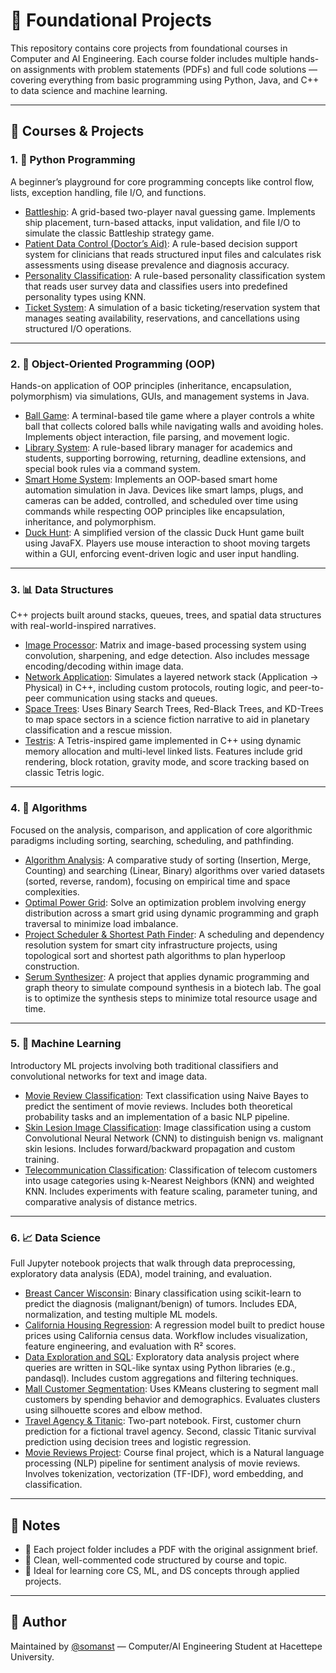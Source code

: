 # 🧠 Foundational Projects

This repository contains core projects from foundational courses in Computer and AI Engineering. Each course folder includes multiple hands-on assignments with problem statements (PDFs) and full code solutions — covering everything from basic programming using Python, Java, and C++ to data science and machine learning.

---

## 📘 Courses & Projects

### 1. 🐍 Python Programming
A beginner’s playground for core programming concepts like control flow, lists, exception handling, file I/O, and functions.

- [Battleship](https://github.com/somanst/Foundational_Projects/tree/main/Python/Battleship): A grid-based two-player naval guessing game. Implements ship placement, turn-based attacks, input validation, and file I/O to simulate the classic Battleship strategy game.
- [Patient Data Control (Doctor’s Aid)](https://github.com/somanst/Foundational_Projects/tree/main/Python/Patient_Data_Control_System): A rule-based decision support system for clinicians that reads structured input files and calculates risk assessments using disease prevalence and diagnosis accuracy.
- [Personality Classification](https://github.com/somanst/Foundational_Projects/tree/main/Python/PersonalityClassification): A rule-based personality classification system that reads user survey data and classifies users into predefined personality types using KNN.
- [Ticket System](https://github.com/somanst/Foundational_Projects/tree/main/Python/TicketSystem): A simulation of a basic ticketing/reservation system that manages seating availability, reservations, and cancellations using structured I/O operations.

---

### 2. 🧱 Object-Oriented Programming (OOP)
Hands-on application of OOP principles (inheritance, encapsulation, polymorphism) via simulations, GUIs, and management systems in Java.

- [Ball Game](https://github.com/somanst/Foundational_Projects/tree/main/OOP/Ball_Game): A terminal-based tile game where a player controls a white ball that collects colored balls while navigating walls and avoiding holes. Implements object interaction, file parsing, and movement logic.
- [Library System](https://github.com/somanst/Foundational_Projects/tree/main/OOP/LibrarySystem): A rule-based library manager for academics and students, supporting borrowing, returning, deadline extensions, and special book rules via a command system.
- [Smart Home System](https://github.com/somanst/Foundational_Projects/tree/main/OOP/Smart_Home_System): Implements an OOP-based smart home automation simulation in Java. Devices like smart lamps, plugs, and cameras can be added, controlled, and scheduled over time using commands while respecting OOP principles like encapsulation, inheritance, and polymorphism.
- [Duck Hunt](https://github.com/somanst/Foundational_Projects/tree/main/OOP/DuckHunt): A simplified version of the classic Duck Hunt game built using JavaFX. Players use mouse interaction to shoot moving targets within a GUI, enforcing event-driven logic and user input handling.

---

### 3. 📊 Data Structures
C++ projects built around stacks, queues, trees, and spatial data structures with real-world-inspired narratives.

- [Image Processor](https://github.com/somanst/Foundational_Projects/tree/main/DataStructures/ImageProcessor): Matrix and image-based processing system using convolution, sharpening, and edge detection. Also includes message encoding/decoding within image data.
- [Network Application](https://github.com/somanst/Foundational_Projects/tree/main/DataStructures/NetworkApplication): Simulates a layered network stack (Application → Physical) in C++, including custom protocols, routing logic, and peer-to-peer communication using stacks and queues.
- [Space Trees](https://github.com/somanst/Foundational_Projects/tree/main/DataStructures/SpaceTrees): Uses Binary Search Trees, Red-Black Trees, and KD-Trees to map space sectors in a science fiction narrative to aid in planetary classification and a rescue mission.
- [Testris](https://github.com/somanst/Foundational_Projects/tree/main/DataStructures/Tetris): A Tetris-inspired game implemented in C++ using dynamic memory allocation and multi-level linked lists. Features include grid rendering, block rotation, gravity mode, and score tracking based on classic Tetris logic.

---

### 4. 📐 Algorithms
Focused on the analysis, comparison, and application of core algorithmic paradigms including sorting, searching, scheduling, and pathfinding.

- [Algorithm Analysis](https://github.com/somanst/Foundational_Projects/tree/main/Algorithms/AlgorithmAnalysis): A comparative study of sorting (Insertion, Merge, Counting) and searching (Linear, Binary) algorithms over varied datasets (sorted, reverse, random), focusing on empirical time and space complexities.
- [Optimal Power Grid](https://github.com/somanst/Foundational_Projects/tree/main/Algorithms/OptimalPowerGrid): Solve an optimization problem involving energy distribution across a smart grid using dynamic programming and graph traversal to minimize load imbalance.
- [Project Scheduler & Shortest Path Finder](https://github.com/somanst/Foundational_Projects/tree/main/Algorithms/ProjectScheduler%26ShortestPathFinder): A scheduling and dependency resolution system for smart city infrastructure projects, using topological sort and shortest path algorithms to plan hyperloop construction.
- [Serum Synthesizer](https://github.com/somanst/Foundational_Projects/tree/main/Algorithms/SerumSynthesizer): A project that applies dynamic programming and graph theory to simulate compound synthesis in a biotech lab. The goal is to optimize the synthesis steps to minimize total resource usage and time.

---

### 5. 🤖 Machine Learning
Introductory ML projects involving both traditional classifiers and convolutional networks for text and image data.

- [Movie Review Classification](https://github.com/somanst/Foundational_Projects/tree/main/MachineLearning/Movie_Review_Classification): Text classification using Naive Bayes to predict the sentiment of movie reviews. Includes both theoretical probability tasks and an implementation of a basic NLP pipeline.
- [Skin Lesion Image Classification](https://github.com/somanst/Foundational_Projects/tree/main/MachineLearning/Skin_Lesion_Image_Classification): Image classification using a custom Convolutional Neural Network (CNN) to distinguish benign vs. malignant skin lesions. Includes forward/backward propagation and custom training.
- [Telecommunication Classification](https://github.com/somanst/Foundational_Projects/tree/main/MachineLearning/Telecommunicaton_Classification): Classification of telecom customers into usage categories using k-Nearest Neighbors (KNN) and weighted KNN. Includes experiments with feature scaling, parameter tuning, and comparative analysis of distance metrics.


---

### 6. 📈 Data Science
Full Jupyter notebook projects that walk through data preprocessing, exploratory data analysis (EDA), model training, and evaluation.

- [Breast Cancer Wisconsin](https://github.com/somanst/Foundational_Projects/tree/main/DataSceience/BreastCancerWisconsin): Binary classification using scikit-learn to predict the diagnosis (malignant/benign) of tumors. Includes EDA, normalization, and testing multiple ML models.
- [California Housing Regression](https://github.com/somanst/Foundational_Projects/tree/main/DataSceience/CaliforniaHousingRegression): A regression model built to predict house prices using California census data. Workflow includes visualization, feature engineering, and evaluation with R² scores.
- [Data Exploration and SQL](https://github.com/somanst/Foundational_Projects/tree/main/DataSceience/DataExplorationandSQL): Exploratory data analysis project where queries are written in SQL-like syntax using Python libraries (e.g., pandasql). Includes custom aggregations and filtering techniques.
- [Mall Customer Segmentation](https://github.com/somanst/Foundational_Projects/tree/main/DataSceience/MallCustomerSegmentation): Uses KMeans clustering to segment mall customers by spending behavior and demographics. Evaluates clusters using silhouette scores and elbow method.
- [Travel Agency & Titanic](https://github.com/somanst/Foundational_Projects/tree/main/DataSceience/TravelAgency%26Titanic): Two-part notebook. First, customer churn prediction for a fictional travel agency. Second, classic Titanic survival prediction using decision trees and logistic regression.
- [Movie Reviews Project](https://github.com/somanst/Foundational_Projects/tree/main/DataSceience/MovieReviewsProject): Course final project, which is a Natural language processing (NLP) pipeline for sentiment analysis of movie reviews. Involves tokenization, vectorization (TF-IDF), word embedding, and classification.

---

## 🧾 Notes
- 📄 Each project folder includes a PDF with the original assignment brief.
- 📁 Clean, well-commented code structured by course and topic.
- 🧪 Ideal for learning core CS, ML, and DS concepts through applied projects.

---

## 🔗 Author
Maintained by [@somanst](https://github.com/somanst) — Computer/AI Engineering Student at Hacettepe University.
